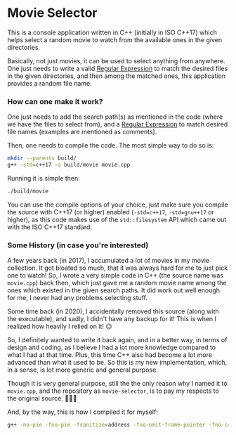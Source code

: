 # Movie Selector

This is a console application written in C++ (initially in ISO C++17) which helps select a random movie to watch from the available ones in the given directories.

Basically, not just movies, it can be used to select anything from anywhere. One just needs to write a valid [Regular Expression](https://en.wikipedia.org/wiki/Regular_expression) to match the desired files in the given directories, and then among the matched ones, this application provides a random file name.

### How can one make it work?

One just needs to add the search path(s) as mentioned in the code (where we have the files to select from), and a [Regular Expression](https://en.wikipedia.org/wiki/Regular_expression) to match desired file names (examples are mentioned as comments).

Then, one needs to compile the code. The most simple way to do so is:

```bash
mkdir --parents build/
g++ -std=c++17 -o build/movie movie.cpp
```

Running it is simple then:

```bash
./build/movie
```

You can use the compile options of your choice, just make sure you compile the source with C++17 (or higher) enabled (`-std=c++17`, `-std=gnu++17` or higher), as this code makes use of the `std::filesystem` API which came out with the ISO C++17 standard.

### Some History (in case you're interested)

A few years back (in 2017), I accumulated a lot of movies in my movie collection. It got bloated so much, that it was always hard for me to just pick one to watch! So, I wrote a very simple code in C++ (the source name was `movie.cpp`) back then, which just gave me a random movie name among the ones which existed in the given search paths. It did work out well enough for me, I never had any problems selecting stuff.

Some time back (in 2020), I accidentally removed this source (along with the executable), and sadly, I didn't have any backup for it! This is when I realized how heavily I relied on it! 😥️

So, I definitely wanted to write it back again, and in a better way, in terms of design and coding, as I believe I had a lot more knowledge compared to what I had at that time. Plus, this time C++ also had become a lot more advanced than what it used to be. So this is my new implementation, which, in a sense, is lot more generic and general purpose.

Though it is very general purpose, still the the only reason why I named it to `movie.cpp`, and the repository as `movie-selector`, is to pay my respects to the original source. 🙇🏻‍♂️️

And, by the way, this is how I compiled it for myself:

```bash
g++ -no-pie -fno-pie -fsanitize=address -fno-omit-frame-pointer -fno-common -pthread -Wall -Wextra -Wpedantic -O3 -ggdb3 -std=c++23 -o build/movie movie.cpp
```
